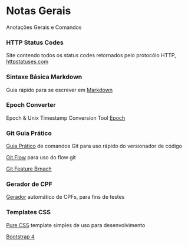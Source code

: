 # Notas Gerais
Anotações Gerais e Comandos


### HTTP Status Codes

Site contendo todos os status codes retornados pelo protocólo HTTP, [httpstatuses.com](https://httpstatuses.com/)


### Sintaxe Básica Markdown

Guia rápido para se escrever em [Markdown](https://help.github.com/pt/github/writing-on-github/basic-writing-and-formatting-syntax#styling-text)


### Epoch Converter
Epoch & Unix Timestamp Conversion Tool
[Epoch](https://www.epochconverter.com/)

### Git Guia Prático

[Guia Prático](https://rogerdudler.github.io/git-guide/index.pt_BR.html) de comandos Git para uso rápido do versionador de código

[Git Flow](https://danielkummer.github.io/git-flow-cheatsheet/index.pt_BR.html) para uso do flow git

[Git Feature Brnach](https://www.atlassian.com/git/tutorials/comparing-workflows/feature-branch-workflow)


### Gerador de CPF

[Gerador](https://www.geradordecpf.org/) automático de CPFs, para fins de testes


### Templates CSS 

[Pure CSS](https://purecss.io/) template simples de uso para desenvolvimento

[Bootstrap 4](https://getbootstrap.com/)
